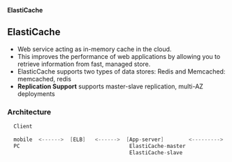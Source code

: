 **ElastiCache**

## ElastiCache
- Web service acting as in-memory cache in the cloud. 
- This improves the performance of web applications by allowing you to retrieve information from fast, managed store.
- ElasticCache supports two types of data stores: Redis and Memcached: memcached, redis
- **Replication Support** supports master-slave replication, multi-AZ deployments
    
### Architecture
```c
  Client
  
  mobile  <------>  [ELB]   <------>  [App-server]        <--------->   [mySQL-DB]
  PC                                   ElastiCache-master
                                       ElastiCache-slave
```
